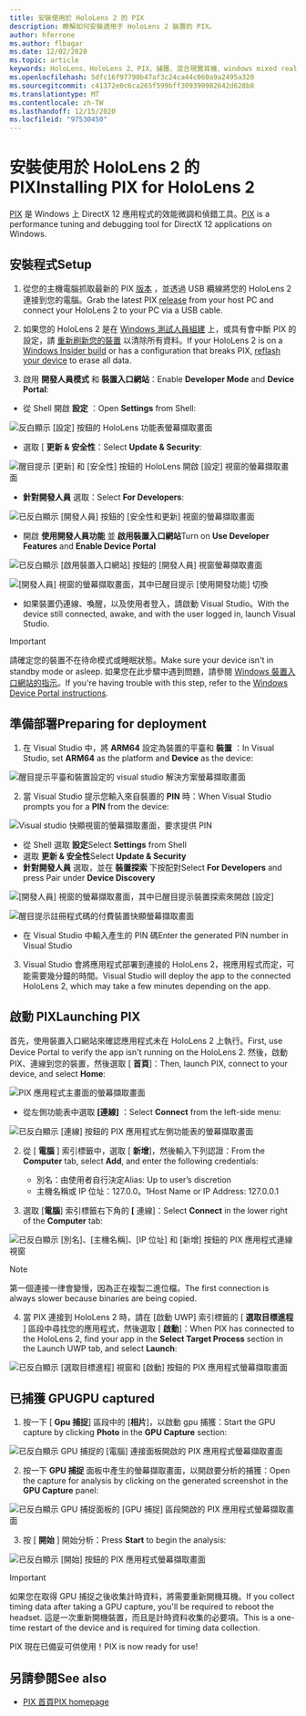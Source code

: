 ```yaml
---
title: 安裝使用於 HoloLens 2 的 PIX
description: 瞭解如何安裝適用于 HoloLens 2 裝置的 PIX。
author: hferrone
ms.author: flbagar
ms.date: 12/02/2020
ms.topic: article
keywords: HoloLens、HoloLens 2、PIX、捕獲、混合現實耳機、windows mixed reality 耳機、虛擬實境耳機
ms.openlocfilehash: 5dfc16f97790b47af3c24ca44c060a9a2495a320
ms.sourcegitcommit: c41372e0c6ca265f599bff309390982642d628b8
ms.translationtype: MT
ms.contentlocale: zh-TW
ms.lasthandoff: 12/15/2020
ms.locfileid: "97530450"
---
```

# <a name="installing-pix-for-hololens-2"></a><span data-ttu-id="fe3f6-104">安裝使用於 HoloLens 2 的 PIX</span><span class="sxs-lookup"><span data-stu-id="fe3f6-104">Installing PIX for HoloLens 2</span></span>

<span data-ttu-id="fe3f6-105">[PIX](https://devblogs.microsoft.com/pix) 是 Windows 上 DirectX 12 應用程式的效能微調和偵錯工具。</span><span class="sxs-lookup"><span data-stu-id="fe3f6-105">[PIX](https://devblogs.microsoft.com/pix) is a performance tuning and debugging tool for DirectX 12 applications on Windows.</span></span> 

## <a name="setup"></a><span data-ttu-id="fe3f6-106">安裝程式</span><span class="sxs-lookup"><span data-stu-id="fe3f6-106">Setup</span></span>

1. <span data-ttu-id="fe3f6-107">從您的主機電腦抓取最新的 PIX [版本]( https://devblogs.microsoft.com/pix/download) ，並透過 USB 纜線將您的 HoloLens 2 連接到您的電腦。</span><span class="sxs-lookup"><span data-stu-id="fe3f6-107">Grab the latest PIX [release]( https://devblogs.microsoft.com/pix/download) from your host PC and connect your HoloLens 2 to your PC via a USB cable.</span></span>

2. <span data-ttu-id="fe3f6-108">如果您的 HoloLens 2 是在 [Windows 測試人員組建](https://insider.windows.com) 上，或具有會中斷 PIX 的設定，請  [重新刷新您的裝置](https://docs.microsoft.com/hololens/hololens-recovery) 以清除所有資料。</span><span class="sxs-lookup"><span data-stu-id="fe3f6-108">If your HoloLens 2 is on a [Windows Insider build](https://insider.windows.com) or has a configuration that breaks PIX,  [reflash your device](https://docs.microsoft.com/hololens/hololens-recovery) to erase all data.</span></span>

3. <span data-ttu-id="fe3f6-109">啟用 **開發人員模式** 和 **裝置入口網站**：</span><span class="sxs-lookup"><span data-stu-id="fe3f6-109">Enable **Developer Mode** and **Device Portal**:</span></span>

* <span data-ttu-id="fe3f6-110">從 Shell 開啟 **設定** ：</span><span class="sxs-lookup"><span data-stu-id="fe3f6-110">Open **Settings** from Shell:</span></span>

![反白顯示 [設定] 按鈕的 HoloLens 功能表螢幕擷取畫面](images/pix-img-01.jpg)

* <span data-ttu-id="fe3f6-112">選取 [ **更新 & 安全性**：</span><span class="sxs-lookup"><span data-stu-id="fe3f6-112">Select **Update & Security**:</span></span>

![醒目提示 [更新] 和 [安全性] 按鈕的 HoloLens 開啟 [設定] 視窗的螢幕擷取畫面](images/pix-img-02.jpg)

* <span data-ttu-id="fe3f6-114">**針對開發人員** 選取：</span><span class="sxs-lookup"><span data-stu-id="fe3f6-114">Select **For Developers**:</span></span>

![已反白顯示 [開發人員] 按鈕的 [安全性和更新] 視窗的螢幕擷取畫面](images/pix-img-03.jpg)

* <span data-ttu-id="fe3f6-116">開啟 **使用開發人員功能** 並 **啟用裝置入口網站**</span><span class="sxs-lookup"><span data-stu-id="fe3f6-116">Turn on **Use Developer Features** and **Enable Device Portal**</span></span>

![已反白顯示 [啟用裝置入口網站] 按鈕的 [開發人員] 視窗螢幕擷取畫面](images/pix-img-04.jpg)

![[開發人員] 視窗的螢幕擷取畫面，其中已醒目提示 [使用開發功能] 切換](images/pix-img-05.jpg)

* <span data-ttu-id="fe3f6-119">如果裝置仍連線、喚醒，以及使用者登入，請啟動 Visual Studio。</span><span class="sxs-lookup"><span data-stu-id="fe3f6-119">With the device still connected, awake, and with the user logged in, launch Visual Studio.</span></span>

> [!IMPORTANT]
> <span data-ttu-id="fe3f6-120">請確定您的裝置不在待命模式或睡眠狀態。</span><span class="sxs-lookup"><span data-stu-id="fe3f6-120">Make sure your device isn't in standby mode or asleep.</span></span> <span data-ttu-id="fe3f6-121">如果您在此步驟中遇到問題，請參閱 [Windows 裝置入口網站的指示](https://docs.microsoft.com/windows/mixed-reality/develop/platform-capabilities-and-apis/using-the-windows-device-portal)。</span><span class="sxs-lookup"><span data-stu-id="fe3f6-121">If you're having trouble with this step, refer to the [Windows Device Portal instructions](https://docs.microsoft.com/windows/mixed-reality/develop/platform-capabilities-and-apis/using-the-windows-device-portal).</span></span>

## <a name="preparing-for-deployment"></a><span data-ttu-id="fe3f6-122">準備部署</span><span class="sxs-lookup"><span data-stu-id="fe3f6-122">Preparing for deployment</span></span>

1. <span data-ttu-id="fe3f6-123">在 Visual Studio 中，將 **ARM64** 設定為裝置的平臺和 **裝置** ：</span><span class="sxs-lookup"><span data-stu-id="fe3f6-123">In Visual Studio, set **ARM64** as the platform and **Device** as the device:</span></span>

![醒目提示平臺和裝置設定的 visual studio 解決方案螢幕擷取畫面](images/pix-img-06.png)

2. <span data-ttu-id="fe3f6-125">當 Visual Studio 提示您輸入來自裝置的 **PIN** 時：</span><span class="sxs-lookup"><span data-stu-id="fe3f6-125">When Visual Studio prompts you for a **PIN** from the device:</span></span>

![Visual studio 快顯視窗的螢幕擷取畫面，要求提供 PIN](images/pix-img-07.png)

* <span data-ttu-id="fe3f6-127">從 Shell 選取 **設定**</span><span class="sxs-lookup"><span data-stu-id="fe3f6-127">Select **Settings** from Shell</span></span>
* <span data-ttu-id="fe3f6-128">選取 **更新 & 安全性**</span><span class="sxs-lookup"><span data-stu-id="fe3f6-128">Select **Update & Security**</span></span>
* <span data-ttu-id="fe3f6-129">**針對開發人員** 選取，並在 **裝置探索** 下按配對</span><span class="sxs-lookup"><span data-stu-id="fe3f6-129">Select **For Developers** and press Pair under **Device Discovery**</span></span> 

![[開發人員] 視窗的螢幕擷取畫面，其中已醒目提示裝置探索來開啟 [設定]](images/pix-img-08.jpg)

![醒目提示註冊程式碼的付費裝置快顯螢幕擷取畫面](images/pix-img-09.jpg)

* <span data-ttu-id="fe3f6-132">在 Visual Studio 中輸入產生的 PIN 碼</span><span class="sxs-lookup"><span data-stu-id="fe3f6-132">Enter the generated PIN number in Visual Studio</span></span>

3. <span data-ttu-id="fe3f6-133">Visual Studio 會將應用程式部署到連接的 HoloLens 2，視應用程式而定，可能需要幾分鐘的時間。</span><span class="sxs-lookup"><span data-stu-id="fe3f6-133">Visual Studio will deploy the app to the connected HoloLens 2, which may take a few minutes depending on the app.</span></span>

## <a name="launching-pix"></a><span data-ttu-id="fe3f6-134">啟動 PIX</span><span class="sxs-lookup"><span data-stu-id="fe3f6-134">Launching PIX</span></span>

<span data-ttu-id="fe3f6-135">首先，使用裝置入口網站來確認應用程式未在 HoloLens 2 上執行。</span><span class="sxs-lookup"><span data-stu-id="fe3f6-135">First, use Device Portal to verify the app isn't running on the HoloLens 2.</span></span> <span data-ttu-id="fe3f6-136">然後，啟動 PIX、連線到您的裝置，然後選取 [ **首頁**]：</span><span class="sxs-lookup"><span data-stu-id="fe3f6-136">Then, launch PIX, connect to your device, and select **Home**:</span></span>

![PIX 應用程式主畫面的螢幕擷取畫面](images/pix-img-10.png)

* <span data-ttu-id="fe3f6-138">從左側功能表中選取 **[連線]** ：</span><span class="sxs-lookup"><span data-stu-id="fe3f6-138">Select **Connect** from the left-side menu:</span></span>

![已反白顯示 [連線] 按鈕的 PIX 應用程式左側功能表的螢幕擷取畫面](images/pix-img-11.png)

2. <span data-ttu-id="fe3f6-140">從 [ **電腦** ] 索引標籤中，選取 [ **新增**]，然後輸入下列認證：</span><span class="sxs-lookup"><span data-stu-id="fe3f6-140">From the **Computer** tab, select **Add**, and enter the following credentials:</span></span>
    * <span data-ttu-id="fe3f6-141">別名：由使用者自行決定</span><span class="sxs-lookup"><span data-stu-id="fe3f6-141">Alias: Up to user’s discretion</span></span>
    * <span data-ttu-id="fe3f6-142">主機名稱或 IP 位址：127.0.0。1</span><span class="sxs-lookup"><span data-stu-id="fe3f6-142">Host Name or IP Address: 127.0.0.1</span></span>

3. <span data-ttu-id="fe3f6-143">選取 [**電腦**] 索引標籤右下角的 **[** 連線]：</span><span class="sxs-lookup"><span data-stu-id="fe3f6-143">Select **Connect** in the lower right of the **Computer** tab:</span></span>

![已反白顯示 [別名]、[主機名稱]、[IP 位址] 和 [新增] 按鈕的 PIX 應用程式連線視窗](images/pix-img-12.png)

> [!NOTE]
> <span data-ttu-id="fe3f6-145">第一個連接一律會變慢，因為正在複製二進位檔。</span><span class="sxs-lookup"><span data-stu-id="fe3f6-145">The first connection is always slower because binaries are being copied.</span></span>

4. <span data-ttu-id="fe3f6-146">當 PIX 連接到 HoloLens 2 時，請在 [啟動 UWP] 索引標籤的 [ **選取目標進程** ] 區段中尋找您的應用程式，然後選取 [ **啟動**]：</span><span class="sxs-lookup"><span data-stu-id="fe3f6-146">When PIX has connected to the HoloLens 2, find your app in the **Select Target Process** section in the Launch UWP tab, and select **Launch**:</span></span>

![已反白顯示 [選取目標進程] 視窗和 [啟動] 按鈕的 PIX 應用程式螢幕擷取畫面](images/pix-img-13.png)

## <a name="gpu-captured"></a><span data-ttu-id="fe3f6-148">已捕獲 GPU</span><span class="sxs-lookup"><span data-stu-id="fe3f6-148">GPU captured</span></span>

1. <span data-ttu-id="fe3f6-149">按一下 [ **Gpu 捕捉**] 區段中的 [**相片**]，以啟動 gpu 捕獲：</span><span class="sxs-lookup"><span data-stu-id="fe3f6-149">Start the GPU capture by clicking **Photo** in the **GPU Capture** section:</span></span>

![已反白顯示 GPU 捕捉的 [電腦] 連接面板開啟的 PIX 應用程式螢幕擷取畫面](images/pix-img-14.png)

2. <span data-ttu-id="fe3f6-151">按一下 **GPU 捕捉** 面板中產生的螢幕擷取畫面，以開啟要分析的捕獲：</span><span class="sxs-lookup"><span data-stu-id="fe3f6-151">Open the capture for analysis by clicking on the generated screenshot in the **GPU Capture** panel:</span></span>

![已反白顯示 GPU 捕捉面板的 [GPU 捕捉] 區段開啟的 PIX 應用程式螢幕擷取畫面](images/pix-img-15.png)

3. <span data-ttu-id="fe3f6-153">按 [ **開始** ] 開始分析：</span><span class="sxs-lookup"><span data-stu-id="fe3f6-153">Press **Start** to begin the analysis:</span></span>

![已反白顯示 [開始] 按鈕的 PIX 應用程式螢幕擷取畫面](images/pix-img-16.png)

> [!IMPORTANT]
> <span data-ttu-id="fe3f6-155">如果您在取得 GPU 捕捉之後收集計時資料，將需要重新開機耳機。</span><span class="sxs-lookup"><span data-stu-id="fe3f6-155">If you collect timing data after taking a GPU capture, you'll be required to reboot the headset.</span></span> <span data-ttu-id="fe3f6-156">這是一次重新開機裝置，而且是計時資料收集的必要項。</span><span class="sxs-lookup"><span data-stu-id="fe3f6-156">This is a one-time restart of the device and is required for timing data collection.</span></span>

<span data-ttu-id="fe3f6-157">PIX 現在已備妥可供使用！</span><span class="sxs-lookup"><span data-stu-id="fe3f6-157">PIX is now ready for use!</span></span>

## <a name="see-also"></a><span data-ttu-id="fe3f6-158">另請參閱</span><span class="sxs-lookup"><span data-stu-id="fe3f6-158">See also</span></span>
* [<span data-ttu-id="fe3f6-159">PIX 首頁</span><span class="sxs-lookup"><span data-stu-id="fe3f6-159">PIX homepage</span></span>](https://devblogs.microsoft.com/pix)
